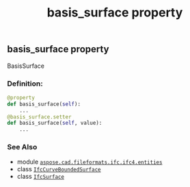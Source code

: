 ﻿---
title: basis_surface property
second_title: Aspose.CAD for Python via .NET API References
description: 
type: docs
weight: 30
url: /aspose.cad.fileformats.ifc.ifc4.entities/ifccurveboundedsurface/basis_surface/
is_root: false
---

## basis_surface property


BasisSurface
### Definition:
```python
@property
def basis_surface(self):
    ...
@basis_surface.setter
def basis_surface(self, value):
    ...
```

### See Also
* module [`aspose.cad.fileformats.ifc.ifc4.entities`](../../)
* class [`IfcCurveBoundedSurface`](/cad/python-net/aspose.cad.fileformats.ifc.ifc4.entities/ifccurveboundedsurface)
* class [`IfcSurface`](/cad/python-net/aspose.cad.fileformats.ifc.ifc4.entities/ifcsurface)
